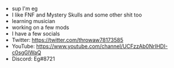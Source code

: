 - sup I'm eg
- I like FNF and Mystery Skulls and some other shit too
- learning musician
- working on a few mods
- I have a few socials
- Twitter: https://twitter.com/throwaw78173585
- YouTube: https://www.youtube.com/channel/UCFzzAb0NrIHDI-c0sgGlWaQ
- Discord: Eg#8721

<!---
EgOfficial/EgOfficial is a ✨ special ✨ repository because its `README.md` (this file) appears on your GitHub profile.
You can click the Preview link to take a look at your changes.
--->
